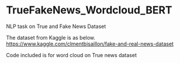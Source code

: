 # TrueFakeNews_Wordcloud_BERT
NLP task on True and Fake News Dataset


The dataset from Kaggle is as below.
https://www.kaggle.com/clmentbisaillon/fake-and-real-news-dataset

Code included is for word cloud on True news dataset
